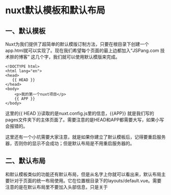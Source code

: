 # nuxt默认模板和默认布局

## 一、默认模板

Nuxt为我们提供了超简单的默认模版订制方法，只要在根目录下创建一个app.html就可以实现了。现在我们希望每个页面的最上边都加入“JSPang.com  技术胖的博客” 这几个字，我们就可以使用默认模版来完成。

```
<!DOCTYPE html>
<html lang="en">
<head>
   {{ HEAD }}
</head>
<body>
    <p>我的第一个nuxt项目</p>
    {{ APP }}
</body>
```

这里的{{ HEAD }}读取的是nuxt.config.js里的信息，{{APP}} 就是我们写的pages文件夹下的主体页面了。需要注意的是HEAD和APP都需要大写，如果小写会报错的。

这里还有一个小坑需要大家注意，就是如果你建立了默认模板后，记得要重启服务器，否则你的显示不会成功；但是默认布局是不用重启服务器的。

## 二、默认布局

和默认模板类似的功能还有默认布局，但是从名字上你就可以看出来，默认布局主要针对于页面的统一布局使用。它在位置根目录下的layouts/default.vue。需要注意的是在默认布局里不要加入头部信息，只是关于<template>标签下的内容统一订制。

```
<template>
  <div>
    <p>默认布局</p>
    <nuxt/>
  </div>
</template>
```

这里的<nuxt/>就相当于我们每个页面的内容，你也可以把一些通用样式放入这个默认布局里，但是个人不建议这样写，会增加页面的复杂程度。